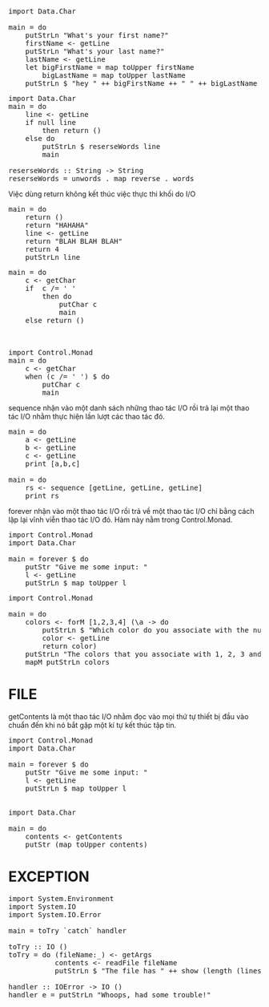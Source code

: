 <pre>
import Data.Char

main = do
    putStrLn "What's your first name?"
    firstName <- getLine
    putStrLn "What's your last name?"
    lastName <- getLine
    let bigFirstName = map toUpper firstName
        bigLastName = map toUpper lastName
    putStrLn $ "hey " ++ bigFirstName ++ " " ++ bigLastName ++ ", how are you?"
</pre>

<pre>
import Data.Char
main = do
    line <- getLine
    if null line
        then return ()
    else do
        putStrLn $ reserseWords line
        main

reserseWords :: String -> String
reserseWords = unwords . map reverse . words
</pre>

Việc dùng return không kết thúc việc thực thi khối do I/O
<pre>
main = do
    return ()
    return "HAHAHA"
    line <- getLine
    return "BLAH BLAH BLAH"
    return 4
    putStrLn line
</pre>

<pre>
main = do
    c <- getChar
    if  c /= ' '
        then do
            putChar c
            main
    else return ()    



import Control.Monad
main = do
    c <- getChar
    when (c /= ' ') $ do
        putChar c
        main  
</pre>

sequence nhận vào một danh sách những thao tác I/O rồi trả lại một thao tác I/O nhằm thực hiện lần lượt các thao tác đó.
<pre>
main = do
    a <- getLine
    b <- getLine
    c <- getLine
    print [a,b,c]
 
main = do
    rs <- sequence [getLine, getLine, getLine]
    print rs    
</pre>

forever nhận vào một thao tác I/O rồi trả về một thao tác I/O chỉ bằng cách lặp lại vĩnh viễn thao tác I/O đó. Hàm này nằm trong Control.Monad. 
<pre>
import Control.Monad
import Data.Char

main = forever $ do
    putStr "Give me some input: "
    l <- getLine
    putStrLn $ map toUpper l
</pre>

<pre>
import Control.Monad

main = do 
    colors <- forM [1,2,3,4] (\a -> do
        putStrLn $ "Which color do you associate with the number " ++ show a ++ "?"
        color <- getLine
        return color)
    putStrLn "The colors that you associate with 1, 2, 3 and 4 are: "
    mapM putStrLn colors
</pre>

# FILE

 getContents là một thao tác I/O nhằm đọc vào mọi thứ tự thiết bị đầu vào chuẩn đến khi nó bắt gặp một kí tự kết thúc tập tin. 
<pre>
import Control.Monad
import Data.Char

main = forever $ do
    putStr "Give me some input: "
    l <- getLine
    putStrLn $ map toUpper l


import Data.Char

main = do
    contents <- getContents
    putStr (map toUpper contents)
</pre>


# EXCEPTION

<pre>
import System.Environment
import System.IO
import System.IO.Error

main = toTry `catch` handler

toTry :: IO ()
toTry = do (fileName:_) <- getArgs
           contents <- readFile fileName
           putStrLn $ "The file has " ++ show (length (lines contents)) ++ " lines!"

handler :: IOError -> IO ()
handler e = putStrLn "Whoops, had some trouble!"
</pre>

